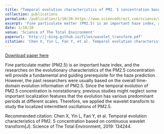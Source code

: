 ```yaml
---
title: "Temporal evolution characteristics of PM2. 5 concentration based on continuous wavelet transform"
collection: publications
permalink: /publication/1/10/20-https://www.sciencedirect.com/science/article/abs/pii/S0048969719342275
excerpt: 'Fine particulate matter (PM2.5) is an important haze index, and the researches on the evolutionary characteristics of the PM2.5 concentration will provide a fundamental and guiding prerequisite for the haze prediction. However, the past researchers were usually based on the overall time-domain evolution information of PM2.5. Since the temporal evolution of PM2.5 concentration is nonstationary, previous studies might neglect some important localization features that the evolution has various predominant periods at different scales. Therefore, we applied the wavelet transform to study the localized intermittent oscillations of PM2.5.'
date: 1/10/20
venue: 'Science of The Total Environment'
paperurl: 'http://j-bing.github.io/files/wavelet_transform.pdf'
citation: 'Chen X, Yin L, Fan Y, et al. Temporal evolution characteristics of PM2. 5 concentration based on continuous wavelet transform[J]. Science of The Total Environment, 2019: 134244.'
---
```


<a href='http://j-bing.github.io/files/wavelet_transform.pdf'>Download paper here</a>

Fine particulate matter (PM2.5) is an important haze index, and the researches on the evolutionary characteristics of the PM2.5 concentration will provide a fundamental and guiding prerequisite for the haze prediction. However, the past researchers were usually based on the overall time-domain evolution information of PM2.5. Since the temporal evolution of PM2.5 concentration is nonstationary, previous studies might neglect some important localization features that the evolution has various predominant periods at different scales. Therefore, we applied the wavelet transform to study the localized intermittent oscillations of PM2.5.

Recommended citation: Chen X, Yin L, Fan Y, et al. Temporal evolution characteristics of PM2. 5 concentration based on continuous wavelet transform[J]. Science of The Total Environment, 2019: 134244.